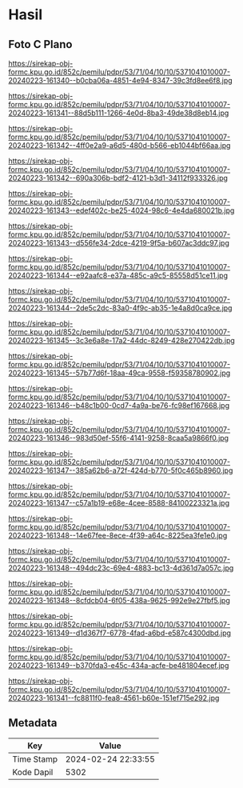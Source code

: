 # Hasil

## Foto C Plano

https://sirekap-obj-formc.kpu.go.id/852c/pemilu/pdpr/53/71/04/10/10/5371041010007-20240223-161340--b0cba06a-4851-4e94-8347-39c3fd8ee6f8.jpg

https://sirekap-obj-formc.kpu.go.id/852c/pemilu/pdpr/53/71/04/10/10/5371041010007-20240223-161341--88d5b111-1266-4e0d-8ba3-49de38d8eb14.jpg

https://sirekap-obj-formc.kpu.go.id/852c/pemilu/pdpr/53/71/04/10/10/5371041010007-20240223-161342--4ff0e2a9-a6d5-480d-b566-eb1044bf66aa.jpg

https://sirekap-obj-formc.kpu.go.id/852c/pemilu/pdpr/53/71/04/10/10/5371041010007-20240223-161342--690a306b-bdf2-4121-b3d1-34112f933326.jpg

https://sirekap-obj-formc.kpu.go.id/852c/pemilu/pdpr/53/71/04/10/10/5371041010007-20240223-161343--edef402c-be25-4024-98c6-4e4da680021b.jpg

https://sirekap-obj-formc.kpu.go.id/852c/pemilu/pdpr/53/71/04/10/10/5371041010007-20240223-161343--d556fe34-2dce-4219-9f5a-b607ac3ddc97.jpg

https://sirekap-obj-formc.kpu.go.id/852c/pemilu/pdpr/53/71/04/10/10/5371041010007-20240223-161344--e92aafc8-e37a-485c-a9c5-85558d51ce11.jpg

https://sirekap-obj-formc.kpu.go.id/852c/pemilu/pdpr/53/71/04/10/10/5371041010007-20240223-161344--2de5c2dc-83a0-4f9c-ab35-1e4a8d0ca9ce.jpg

https://sirekap-obj-formc.kpu.go.id/852c/pemilu/pdpr/53/71/04/10/10/5371041010007-20240223-161345--3c3e6a8e-17a2-44dc-8249-428e270422db.jpg

https://sirekap-obj-formc.kpu.go.id/852c/pemilu/pdpr/53/71/04/10/10/5371041010007-20240223-161345--57b77d6f-18aa-49ca-9558-f59358780902.jpg

https://sirekap-obj-formc.kpu.go.id/852c/pemilu/pdpr/53/71/04/10/10/5371041010007-20240223-161346--b48c1b00-0cd7-4a9a-be76-fc98ef167668.jpg

https://sirekap-obj-formc.kpu.go.id/852c/pemilu/pdpr/53/71/04/10/10/5371041010007-20240223-161346--983d50ef-55f6-4141-9258-8caa5a9866f0.jpg

https://sirekap-obj-formc.kpu.go.id/852c/pemilu/pdpr/53/71/04/10/10/5371041010007-20240223-161347--385a62b6-a72f-424d-b770-5f0c465b8960.jpg

https://sirekap-obj-formc.kpu.go.id/852c/pemilu/pdpr/53/71/04/10/10/5371041010007-20240223-161347--c57a1b19-e68e-4cee-8588-84100223321a.jpg

https://sirekap-obj-formc.kpu.go.id/852c/pemilu/pdpr/53/71/04/10/10/5371041010007-20240223-161348--14e67fee-8ece-4f39-a64c-8225ea3fe1e0.jpg

https://sirekap-obj-formc.kpu.go.id/852c/pemilu/pdpr/53/71/04/10/10/5371041010007-20240223-161348--494dc23c-69e4-4883-bc13-4d361d7a057c.jpg

https://sirekap-obj-formc.kpu.go.id/852c/pemilu/pdpr/53/71/04/10/10/5371041010007-20240223-161348--8cfdcb04-6f05-438a-9625-992e9e27fbf5.jpg

https://sirekap-obj-formc.kpu.go.id/852c/pemilu/pdpr/53/71/04/10/10/5371041010007-20240223-161349--d1d367f7-6778-4fad-a6bd-e587c4300dbd.jpg

https://sirekap-obj-formc.kpu.go.id/852c/pemilu/pdpr/53/71/04/10/10/5371041010007-20240223-161349--b370fda3-e45c-434a-acfe-be481804ecef.jpg

https://sirekap-obj-formc.kpu.go.id/852c/pemilu/pdpr/53/71/04/10/10/5371041010007-20240223-161341--fc8811f0-fea8-4561-b60e-151ef715e292.jpg


## Metadata

| Key        | Value               |
| ---------- | ------------------- |
| Time Stamp | 2024-02-24 22:33:55 |
| Kode Dapil | 5302                |




